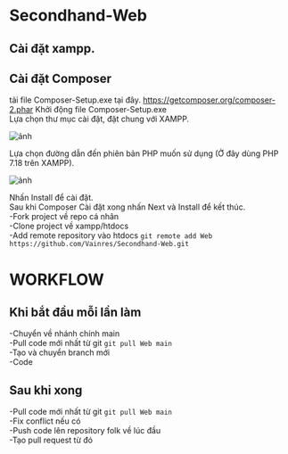 # Secondhand-Web
## Cài đặt xampp.
## Cài đặt Composer

tải file Composer-Setup.exe tại đây. https://getcomposer.org/composer-2.phar
Khởi động file Composer-Setup.exe  
Lựa chọn thư mục cài đặt, đặt chung với XAMPP.  

![ảnh](https://user-images.githubusercontent.com/64851127/133403352-eb4a0853-3408-4d00-83a1-6ae92f9192de.png)

Lựa chọn đường dẫn đến phiên bản PHP muốn sử dụng (Ở đây dùng PHP 7.18 trên XAMPP).  

![ảnh](https://user-images.githubusercontent.com/64851127/133403386-623029c4-1ebd-49e6-949f-b39b189eef75.png)

Nhấn Install để cài đặt.  
Sau khi Composer Cài đặt xong nhấn Next và Install để kết thúc.  
-Fork project về repo cá nhân  
-Clone project về xampp/htdocs  
-Add remote repository vào htdocs `git remote add Web https://github.com/Vainres/Secondhand-Web.git`  

# WORKFLOW
## Khi bắt đầu mỗi lần làm
-Chuyển về nhánh chính main  
-Pull code mới nhất từ git `git pull Web main`  
-Tạo và chuyển branch mới  
-Code  

## Sau khi xong
-Pull code mới nhất từ git `git pull Web main`  
-Fix conflict nếu có  
-Push code lên repository folk về lúc đầu  
-Tạo pull request từ đó  
